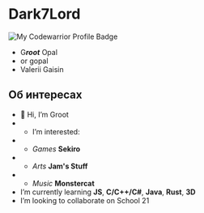 # Dark7Lord

![My Codewarrior Profile Badge](https://www.codewars.com/users/dark7lord/badges/large)

*  G***root*** Opal
* or gopal
* Valerii Gaisin
## Об интересах
* 👋 Hi, I’m Groot
* * I’m interested:
* * *Games* **Sekiro**
* * *Arts* **Jam's Stuff**
* * *Music* **Monstercat**
* I’m currently learning **JS**, **C/C++/C#**, **Java**, **Rust**, **3D**
* I’m looking to collaborate on School 21

<!---
dark7lord/dark7lord is a ✨ special ✨ repository because its `README.md` (this file) appears on your GitHub profile.
You can click the Preview link to take a look at your changes.
--->

